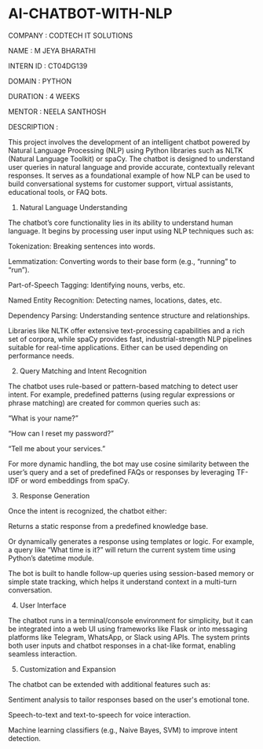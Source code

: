 # AI-CHATBOT-WITH-NLP

COMPANY : CODTECH IT SOLUTIONS

NAME : M JEYA BHARATHI

INTERN ID : CT04DG139

DOMAIN : PYTHON

DURATION : 4 WEEKS

MENTOR : NEELA SANTHOSH

DESCRIPTION :

This project involves the development of an intelligent chatbot powered by Natural Language Processing (NLP) using Python libraries such as NLTK (Natural Language Toolkit) or spaCy. The chatbot is designed to understand user queries in natural language and provide accurate, contextually relevant responses. It serves as a foundational example of how NLP can be used to build conversational systems for customer support, virtual assistants, educational tools, or FAQ bots.

1. Natural Language Understanding

The chatbot’s core functionality lies in its ability to understand human language. It begins by processing user input using NLP techniques such as:

Tokenization: Breaking sentences into words.

Lemmatization: Converting words to their base form (e.g., “running” to “run”).

Part-of-Speech Tagging: Identifying nouns, verbs, etc.

Named Entity Recognition: Detecting names, locations, dates, etc.

Dependency Parsing: Understanding sentence structure and relationships.

Libraries like NLTK offer extensive text-processing capabilities and a rich set of corpora, while spaCy provides fast, industrial-strength NLP pipelines suitable for real-time applications. Either can be used depending on performance needs.

2. Query Matching and Intent Recognition

The chatbot uses rule-based or pattern-based matching to detect user intent. For example, predefined patterns (using regular expressions or phrase matching) are created for common queries such as:

“What is your name?”

“How can I reset my password?”

“Tell me about your services.”

For more dynamic handling, the bot may use cosine similarity between the user’s query and a set of predefined FAQs or responses by leveraging TF-IDF or word embeddings from spaCy.

3. Response Generation

Once the intent is recognized, the chatbot either:

Returns a static response from a predefined knowledge base.

Or dynamically generates a response using templates or logic.
For example, a query like “What time is it?” will return the current system time using Python’s datetime module.

The bot is built to handle follow-up queries using session-based memory or simple state tracking, which helps it understand context in a multi-turn conversation.

4. User Interface

The chatbot runs in a terminal/console environment for simplicity, but it can be integrated into a web UI using frameworks like Flask or into messaging platforms like Telegram, WhatsApp, or Slack using APIs. The system prints both user inputs and chatbot responses in a chat-like format, enabling seamless interaction.

5. Customization and Expansion

The chatbot can be extended with additional features such as:

Sentiment analysis to tailor responses based on the user's emotional tone.

Speech-to-text and text-to-speech for voice interaction.

Machine learning classifiers (e.g., Naive Bayes, SVM) to improve intent detection.
